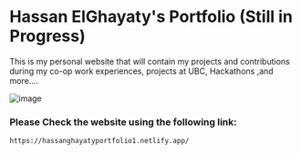 # Hassan ElGhayaty's Portfolio (Still in Progress)

This is my personal website that will contain my projects and contributions during my co-op work experiences, projects at UBC, Hackathons ,and more....

![image](https://github.com/user-attachments/assets/072b773f-9e92-47a1-b2d2-94efef549dc8)


### Please Check the website using the following link:

    https://hassanghayatyportfolio1.netlify.app/ 
